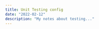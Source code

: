 ```yaml
---
title: Unit Testing config
date: "2022-02-12" 
description: "My notes about testing..."
---
```

<!-- date: año-mes-día -->



